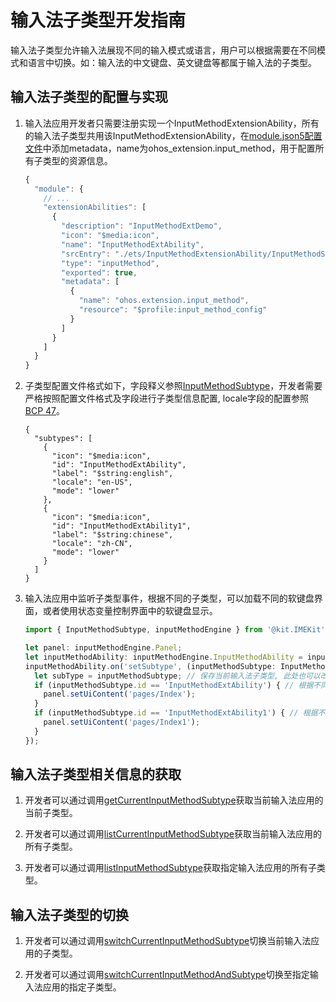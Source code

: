 # 输入法子类型开发指南

输入法子类型允许输入法展现不同的输入模式或语言，用户可以根据需要在不同模式和语言中切换。如：输入法的中文键盘、英文键盘等都属于输入法的子类型。

## 输入法子类型的配置与实现

1. 输入法应用开发者只需要注册实现一个InputMethodExtensionAbility，所有的输入法子类型共用该InputMethodExtensionAbility，在[module.json5配置文件](../quick-start/module-configuration-file.md)中添加metadata，name为ohos_extension.input_method，用于配置所有子类型的资源信息。
   ```ts
   {
     "module": {
       // ...
       "extensionAbilities": [
         {
           "description": "InputMethodExtDemo",
           "icon": "$media:icon",
           "name": "InputMethodExtAbility",
           "srcEntry": "./ets/InputMethodExtensionAbility/InputMethodService.ts",
           "type": "inputMethod",
           "exported": true,
           "metadata": [
             {
               "name": "ohos.extension.input_method",
               "resource": "$profile:input_method_config"
             }
           ]
         }
       ]
     }
   }
   ```
   
2. 子类型配置文件格式如下，字段释义参照[InputMethodSubtype](../reference/apis-ime-kit/js-apis-inputmethod-subtype.md#inputmethodsubtype)，开发者需要严格按照配置文件格式及字段进行子类型信息配置, locale字段的配置参照[BCP 47](https://tools.ietf.org/html/bcp47)。
   ```
   {
     "subtypes": [
       {
         "icon": "$media:icon",
         "id": "InputMethodExtAbility",
         "label": "$string:english",
         "locale": "en-US",
         "mode": "lower"
       },
       {
         "icon": "$media:icon",
         "id": "InputMethodExtAbility1",
         "label": "$string:chinese",
         "locale": "zh-CN",
         "mode": "lower"
       }
     ]
   }
   ```
   
3. 输入法应用中监听子类型事件，根据不同的子类型，可以加载不同的软键盘界面，或者使用状态变量控制界面中的软键盘显示。

   ```ts
   import { InputMethodSubtype, inputMethodEngine } from '@kit.IMEKit';
   
   let panel: inputMethodEngine.Panel;
   let inputMethodAbility: inputMethodEngine.InputMethodAbility = inputMethodEngine.getInputMethodAbility();
   inputMethodAbility.on('setSubtype', (inputMethodSubtype: InputMethodSubtype) => {
     let subType = inputMethodSubtype; // 保存当前输入法子类型, 此处也可以改变状态变量的值，布局中判断状态变量，不同的子类型显示不同的布局控件
     if (inputMethodSubtype.id == 'InputMethodExtAbility') { // 根据不同的子类型，可以加载不同的软键盘界面
       panel.setUiContent('pages/Index'); 
     }
     if (inputMethodSubtype.id == 'InputMethodExtAbility1') { // 根据不同的子类型，可以加载不同的软键盘界面
       panel.setUiContent('pages/Index1');
     }
   });
   ```

## 输入法子类型相关信息的获取

1. 开发者可以通过调用[getCurrentInputMethodSubtype](../reference/apis-ime-kit/js-apis-inputmethod.md#inputmethodgetcurrentinputmethodsubtype9)获取当前输入法应用的当前子类型。

2. 开发者可以通过调用[listCurrentInputMethodSubtype](../reference/apis-ime-kit/js-apis-inputmethod.md#listcurrentinputmethodsubtype9)获取当前输入法应用的所有子类型。

3. 开发者可以通过调用[listInputMethodSubtype](../reference/apis-ime-kit/js-apis-inputmethod.md#listinputmethodsubtype9)获取指定输入法应用的所有子类型。


## 输入法子类型的切换

1. 开发者可以通过调用[switchCurrentInputMethodSubtype](../reference/apis-ime-kit/js-apis-inputmethod.md#inputmethodswitchcurrentinputmethodsubtype9)切换当前输入法应用的子类型。

2. 开发者可以通过调用[switchCurrentInputMethodAndSubtype](../reference/apis-ime-kit/js-apis-inputmethod.md#inputmethodswitchcurrentinputmethodandsubtype9)切换至指定输入法应用的指定子类型。
